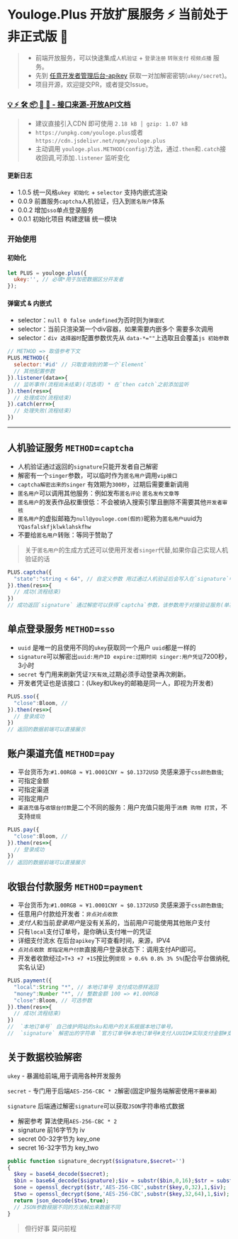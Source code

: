 # Youloge.Plus 开放扩展服务 ⚡ 当前处于非正式版 🚧

> * 前端开放服务，可以快速集成`人机验证` + `登录注册` `转账支付` `视频点播` 服务。
> * 先到 [任意开发者管理后台-apikey](https://www.youloge.com) 获取一对加解密密钥(`ukey/secret`)。
> * 项目开源，欢迎提交PR，或者提交Issue。

### [💡 ⚡️ 🛠️ 📦 🔩 🔑 - 接口来源-开放API文档 ](https://youfeed.github.io/plus)


> - 建议直接引入CDN 即可使用  `2.18 kB │ gzip: 1.07 kB`
> - `https://unpkg.com/youloge.plus`或者`https://cdn.jsdelivr.net/npm/youloge.plus`
> - 主动调用 `youloge.plus.METHOD(config)`方法，通过`.then`和`.catch`接收回调,可添加`.listener` 监听变化

#### 更新日志

- 1.0.5 统一风格`ukey 初始化` + `selector` 支持内嵌式渲染
- 0.0.9 前置服务`captcha`人机验证，归入到`匿名账户`体系
- 0.0.2 增加`sso`单点登录服务
- 0.0.1 初始化项目 构建逻辑 统一模块

### 开始使用
#### 初始化
```js
let PLUS = youloge.plus({
  ukey:'', // 必填*用于加密数据区分开发者
});
```
#### 弹窗式 & 内嵌式
- selector：`null 0 false undefined`为否时则为`弹窗式`
- selector：当前只渲染第一个div容器，如果需要内嵌多个 需要多次调用
- selector：`div 选择器时`配置参数优先从 `data-*=""`上选取且会覆盖`js 初始参数`

``` js
// METHOD => 取值参考下文
PLUS.METHOD({
  selector:'#id' // 只取查询到的第一个`Element`
  // 其他配置参数
}).listener(data=>{
  // 监听事件(流程尚未结束)(可选项) * 在`then catch`之前添加监听
}).then(res=>{
  // 处理成功(流程结束)
}).catch(err=>{
  // 处理失败(流程结束)
})
```

---
##  人机验证服务 `METHOD`=`captcha`

- 人机验证通过返回的`signature`只能开发者自己解密
- 解密有一个`singer`参数，可以临时作为`匿名用户`调用`vip接口`
- `captcha解密出来的singer` 有效期为`300秒`，过期后需要重新调用
- `匿名用户`可以调用其他服务：例如发布`匿名评论` `匿名发布文章等`
- `匿名用户`的发表作品权重很低：不会被纳入搜索引擎且删除不需要其他`开发者审核`
- `匿名用户`的虚拟邮箱为`null@youloge.com(假的)`昵称为`匿名用户`uuid为`YQasfalskfjklwklahskfhw`
- 不要给`匿名用户`转账：等同于赞助了

> 关于`匿名用户`的生成方式还可以使用开发者`singer`代替,如果你自己实现人机验证的话

``` js
PLUS.captcha({
  "state":"string < 64", // 自定义参数 用过通过人机验证后会写入在`signature`中
}).then(res=>{ 
  // 成功(流程结束)
})
// 成功返回`signature` 通过解密可以获得`captcha`参数，该参数用于对接验证服务(单次)
```

## 单点登录服务 `METHOD`=`sso` 

- `uuid` 是唯一的且使用不同的`ukey`获取同一个用户 `uuid`都是一样的
- `signature`可以解密出`uuid:用户ID expire:过期时间 singer:用户凭证`7200秒，3小时
- `secret` 专门用来刷新凭证`7天有效`,过期必须手动登录再次刷新。
- 开发者凭证也是该接口：(Ukey和Ukey的邮箱是同一人，即视为开发者)

``` js
PLUS.sso({
  "close":Bloom, // 
}).then(res=>{
  // 登录成功
})
// 返回的数据前端可以直接展示

```

## 账户渠道充值 `METHOD`=`pay` 
- 平台货币为:`#1.00RGB ≈ ¥1.0001CNY ≈ $0.1372USD` 灵感来源于`css颜色数值`;
- 可指定金额
- 可指定渠道
- 可指定用户
- `渠道充值`与`收银台付款`是二个不同的服务：用户充值只能用于`消费 购物 打赏`，不支持`提现`

``` js
PLUS.pay({
  "close":Bloom, // 
}).then(res=>{
  // 登录成功
})
// 返回的数据前端可以直接展示

```

##  收银台付款服务 `METHOD`=`payment`

- 平台货币为:`#1.00RGB ≈ ¥1.0001CNY ≈ $0.1372USD` 灵感来源于`css颜色数值`;
- 任意用户付款给开发者：`非点对点收款`
- *支付人*和当前*登录用户*是没有关系的，当前用户可能使用其他账户支付
- 只有`local`支付订单号，是你确认支付唯一的凭证
- 详细支付流水 在后台`apikey`下可查看时间，来源，IPV4
- `点对点收款 即指定用户付款`直接用户登录状态下：调用支付API即可。
- 开发者收款经过`>T+3 +7 +15`按比例`提现 > 0.6% 0.8% 3% 5%`(配合平台做纳税,实名认证)

``` js
PLUS.payment({
  "local":String "*", // 本地订单号 支付成功原样返回
  "money":Number "*", // 整数金额 100 => #1.00RGB
  "close":Bloom, // 可选参数
}).then(res=>{ 
  // 成功(流程结束)
})
//  `本地订单号` 自己维护网站的sku和用户的关系根据本地订单号。
//  `signature` 解密出的字符串 `官方订单号#本地订单号#支付人UUID#实际支付金额#支付时间` 使用 `JSON`字符串

```



## 关于数据校验解密

`ukey` - 暴漏给前端,用于调用各种开发服务

`secret` - 专门用于后端`AES-256-CBC * 2`解密(固定IP服务端解密使用`不要暴漏`)

`signature` 后端通过解密`signature`可以获取`JSON`字符串格式数据

-  解密参考 算法使用`AES-256-CBC * 2`
-  signature 前16字节为 iv 
-  secret 00-32字节为 key_one
-  secret 16-32字节为 key_two

``` php
public function signature_decrypt($signature,$secret='')
{
  $key = base64_decode($secret);
  $bin = base64_decode($signature);$iv = substr($bin,0,16);$str = substr($bin,16);
  $one = openssl_decrypt($str,'AES-256-CBC',substr($key,0,32),1,$iv);
  $two = openssl_decrypt($one,'AES-256-CBC',substr($key,32,64),1,$iv);
  return json_decode($two,true);
  // JSON参数根据不同的方法解出来数据不同
}
```

> 但行好事 莫问前程
